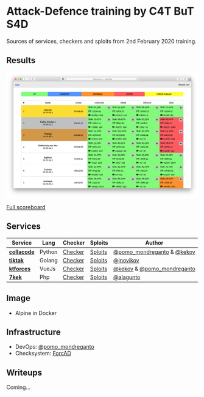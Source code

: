 # Attack-Defence training by C4T BuT S4D

Sources of services, checkers and sploits from 2nd February 2020 training.


## Results

![Top](scoreboard/top.png)

[Full scoreboard](scoreboard/full.png)


## Services

| Service | Lang | Checker | Sploits | Author |
|--------|------|-------|---------|-------|
| **[collacode](services/collacode/)** | Python | [Checker](checkers/collacode/) | [Sploits](sploits/collacode/) | [@pomo_mondreganto](https://github.com/pomo-mondreganto) & [@kekov](https://github.com/xmikasax) |
| **[tiktak](services/tiktak/)** | Golang | [Checker](checkers/tiktak/) | [Sploits](sploits/tiktak/) | [@jnovikov](https://github.com/jnovikov) |
| **[ktforces](services/ktforces/)** | VueJs | [Checker](checkers/ktforces/) | [Sploits](sploits/ktforces/) | [@kekov](https://github.com/xmikasax) & [@pomo_mondreganto](https://github.com/pomo-mondreganto) |
| **[7kek](services/7kek/)** | Php | [Checker](checkers/7kek/) | [Sploits](sploits/7kek/) | [@alagunto](https://github.com/alagunto) |


## Image

- Alpine in Docker


## Infrastructure

- DevOps: [@pomo_mondreganto](https://github.com/pomo-mondreganto)
- Checksystem: [ForcAD](https://github.com/pomo-mondreganto/ForcAD)


## Writeups

Coming...
